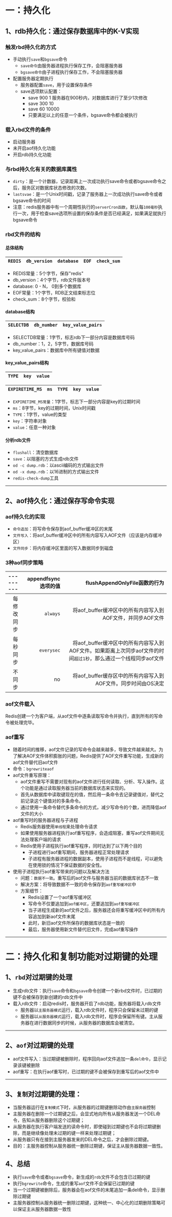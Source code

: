 # 一：持久化
## 1、rdb持久化：通过保存数据库中的K-V实现
### 触发rbd持久化的方式
* 手动执行`save`和`bgsave`命令
  * `save命令`由服务器进程执行保存工作，会阻塞服务器
  * `bgsave命令`由子进程执行保存工作，不会阻塞服务器
* 配置服务器定期执行
  * 服务器配置`save`，用于设置保存条件
  * save选项默认配置：
    * save 900  1  服务器在900秒内，对数据库进行了至少1次修改
    * save 300 10
    * save 60 10000
    * 只要满足以上的任意一个条件，bgsave命令都会被执行
### 载入rbd文件的条件
* 启动服务器
* 未开启aof持久化功能
* 开启rdb持久化功能
### 与rbd持久化有关的数据库属性
* `dirty`：是一个计数器，记录距离上一次成功执行save命令或者bgsave命令之后，服务区对数据库状态修改的次数。
* `lastsvae`：是一个Unix时间戳，记录了服务器上一次成功执行save命令或者bgsave命令的时间
* 注意：redis服务器中有一个周期性执行的`serverCron函数`，默认每`100毫秒`执行一次，用于检查save选项所设置的保存条件是否已经满足，如果满足就执行bgsave命令
### rbd文件的结构
#### 总体结构
|`REDIS`|`db_version`|`database`|`EOF`|`check_sum`|
|--------|--------|--------|--------|--------|
* REDIS常量：5个字节，保存"redis"
* db_version：4个字节，rdb文件版本号
* database: 0 - N， 0到多个数据库
* EOF常量：1个字节，RDB正文结束标志位
* check_sum：8个字节，校验和
#### database结构
|`SELECTDB`|`db_number`|`key_value_pairs`|
|--------|--------|--------|
* SELECTDB常量：1字节，标志rdb下一部分内容是数据库号码 
* db_number：1，2，5字节，数据库号码
* key_value_pairs：数据库中所有键值对数据
#### key_value_pairs结构
|`TYPE`|`key`|`value`|
|--------|--------|--------|

|`EXPIRETIME_MS`|`ms`|`TYPE`|`key`|`value`|
|--------|--------|--------|--------|--------|
* `EXPIRETIME_MS常量`：1字节，标志下一部分内容是key的过期时间 
* `ms`：8字节，key的过期时间，Unix时间戳
* `TYPE`：1字节，value的类型
* `key`：字符串对象
* `value`：任意一种对象
#### 分析rdb文件
* `flushall`：清空数据库
* `save`：以阻塞的方式生成rdb文件
* `od -c dump.rdb`：以ascii编码的方式输出文件
* `od -x dump.rdb`：以16进制的方式输出文件
* `redis-check-dump`工具
---
## 2、aof持久化：通过保存写命令实现
### aof持久化的实现
* `命令追加`：将写命令保存到aof_buffer缓冲区的末尾
* `文件写入`：将aof_buffer缓冲区中的所有内容写入AOF文件（应该是内存缓冲区）
* `文件同步`：将内存缓冲区里面的写入数据同步到磁盘
### 3种aof同步策略
| --------- | appendfsync选项的值  | flushAppendOnlyFile函数的行为 |
| ---: | ---: | ---: |
| 每修改同步 | `always` | 将aof_buffer缓冲区中的所有内容写入到AOF文件，并同步AOF文件|
| 每秒同步 | `everysec` | 将aof_buffer缓冲区中的所有内容写入到AOF文件。如果距离上次同步aof文件的时间`超过1秒`，那么通过一个线程同步aof文件|
| 不同步 | no | 将aof_buffer缓存区中的所有内容写入到AOF文件。同步时间由OS决定|
### aof文件载入
Redis创建一个为客户端，从aof文件中逐条读取写命令并执行，直到所有的写命令被处理完毕。
### aof重写
* 随着时间的推移，aof文件记录的写命令会越来越多，导致文件越来越大。为了解决AOF文件体积膨胀的问题，Redis提供了AOF文件重写功能，生成新的aof文件替代旧aof文件
* 命令：`bgrewriteaof`
* aof文件重写原理：
  * aof文件重写不需要对现有的aof文件进行任何读取、分析、写入操作。这个功能是通过读取服务器当前的数据库状态来实现的。
  * 首先从数据库中读取键现在的值，然后用一条命令去记录键值对，替代之前记录这个键值对的多条命令。
  * 通过使用一条命令替代多条命令的方式，减少写命令的个数，进而降低aof文件的大小
* aof重写时的服务器进程与子进程
  * Redis服务器使用`单线程`来处理命令请求
  * 如果使用服务器进程执行aof重写程序，会造成阻塞，重写aof文件期间无法处理客户端的请求
  * Redis使用子进程执行aof重写程序，同时达到了以下两个目的
    * 子进程进行aof重写期间，服务器进程正常处理请求
    * 子进程有服务器进程的数据副本，使用子进程而不是线程，可以避免在使用锁的情况下保证数据的安全性。
* 使用子进程执行aof重写带来的问题以及解决方法
  * 问题：`数据不一致`。重写后的aof文件与服务器当前的数据库状态不一致
  * 解决方案：将导致数据不一致的命令保存到`aof重写缓冲区`中
  * 方案细节：
    * Redis设置了一个aof重写缓冲区
    * 写命令不仅要追加到`aof缓冲区`，还要追加到`aof重写缓冲区`
    * 当子进程生成新的aof文件之后，服务器还会将重写缓冲区中的所有内容追加到新aof文件末尾
    * 此时，新旧aof文件所保存的数据库状态是一致的
    * 最后，服务器使用新文件替代旧文件，完成aof重写操作
---
# 二：持久化和复制功能对过期键的处理
## 1、`rbd`对过期键的处理
* 生成rdb文件：执行`save`命令和`bgsave`命令创建一个新rbd文件时，已过期的键不会被保存到新创建的rdb文件中
* 载入rdb文件：启动redis时，服务器开启了rdb功能，服务器将载入rdb文件
    * 服务器以`主服务器模式`运行，载入rdb文件时，程序只会保留未过期的键
    * 服务器以`从服务器模式`运行，载入rdb文件时，程序会保留所有键。主从服务器在进行数据同步的时候，从服务器的数据库会被清空。
---
## 2、`aof`对过期键的处理
* aof文件写入：当过期键被删除时，程序回向aof文件追加一条`del命令`，显示记录该键被删除
* aof重写：在执行aof重写时，已过期的键不会被保存到重写后的aof文件中
---
## 3、`复制`对过期键的处理：
* 当服务器运行在`复制模式`下时，从服务器的过期键删除动作由`主服务器`控制
* 主服务器在删除一个过期键之后，会显式地向所有从服务器发送一个DEL命令，告知从服务器删除这个过期键；
* 从服务器在执行客户端发送的读命令时，即使碰到过期键也不会将过期键删除，而是继续像处理未过期的键一样来处理过期键；
* 从服务器只有在接到主服务器发来的DEL命令之后，才会删除过期键。
* 目的：主服务器控制从服务器统一删除过期键，保证主从服务器数据一致性。
## 4、总结
* 执行`save`命令或者`bgsave`命令，新生成的`rdb`文件不会包含已过期的键
* 执行`bgrewrite`命令，生成的重写`aof`文件不会保留已过期的键
* 当一个过期键被删除后，服务器会在aof文件的末尾追加一条del命令，显示删除过期键
* 主服务器控制从服务器统一删除过期键，这种统一、中心化的过期删除策略可以保证主从服务器数据一致性
